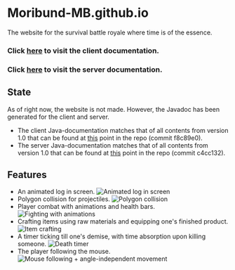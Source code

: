 # Moribund-MB.github.io
The website for the survival battle royale where time is of the essence.

### Click [here](https://moribund-mb.github.io/javadoc/client/) to visit the client documentation.
### Click [here](https://moribund-mb.github.io/javadoc/server/) to visit the server documentation.

## State
As of right now, the website is not made. However, the Javadoc has been generated for the client and server. 
- The client Java-documentation matches that of all contents from version 1.0 that can be found at [this](https://github.com/Moribund-MB/Moribund-Client/tree/f8c89e00336292b3fe08b30dddd6efbc554c3425) point in the repo (commit f8c89e0).
- The server Java-documentation matches that of all contents from version 1.0 that can be found at [this](https://github.com/Moribund-MB/Moribund-Server/tree/c4cc13273e2ac4d234005d7b42725e8382c668a1) point in the repo (commit c4cc132).

## Features
- An animated log in screen.
![Animated log in screen](https://vgy.me/hplBMw.gif)
- Polygon collision for projectiles.
![Polygon collision](https://vgy.me/4ZY4aq.gif)
- Player combat with animations and health bars.
![Fighting with animations](https://vgy.me/BOpznQ.gif)
- Crafting items using raw materials and equipping one's finished product.
![Item crafting](https://vgy.me/zKRwf2.gif)
- A timer ticking till one's demise, with time absorption upon killing someone.
![Death timer](https://vgy.me/OjIPKm.gif)
- The player following the mouse.
![Mouse following + angle-independent movement](https://vgy.me/Ga7xWH.gif)